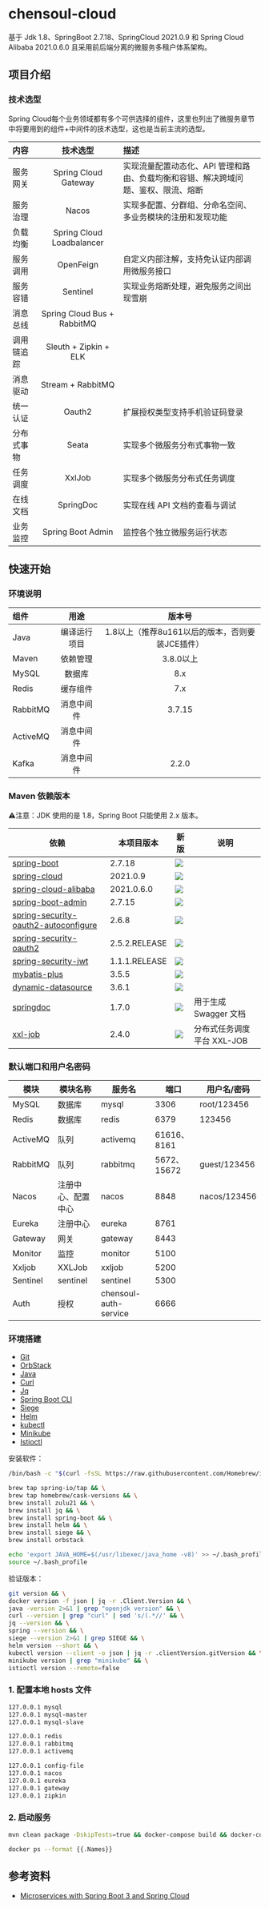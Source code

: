 # chensoul-cloud

基于 Jdk 1.8、SpringBoot 2.7.18、SpringCloud 2021.0.9 和 Spring Cloud Alibaba 2021.0.6.0 且采用前后端分离的微服务多租户体系架构。

## 项目介绍

### 技术选型

Spring Cloud每个业务领域都有多个可供选择的组件，这里也列出了微服务章节中将要用到的组件+中间件的技术选型，这也是当前主流的选型。

| 内容    |            技术选型             | 描述                                          |
|:------|:---------------------------:|:--------------------------------------------|
| 服务网关  |    Spring Cloud Gateway     | 实现流量配置动态化、API 管理和路由、负载均衡和容错、解决跨域问题、鉴权、限流、熔断 |
| 服务治理  |            Nacos            | 实现多配置、分群组、分命名空间、多业务模块的注册和发现功能               |
| 负载均衡  |  Spring Cloud Loadbalancer  |                                             |
| 服务调用  |          OpenFeign          | 自定义内部注解，支持免认证内部调用微服务接口                      |
| 服务容错  |          Sentinel           | 实现业务熔断处理，避免服务之间出现雪崩                         |
| 消息总线  | Spring Cloud Bus + RabbitMQ |                                             |
| 调用链追踪 |    Sleuth + Zipkin + ELK    |                                             |
| 消息驱动  |      Stream + RabbitMQ      |                                             |
| 统一认证  |           Oauth2            | 扩展授权类型支持手机验证码登录                             |
| 分布式事物 |            Seata            | 实现多个微服务分布式事物一致                              |
| 任务调度  |           XxlJob            | 实现多个微服务分布式任务调度                              |
| 在线文档  |          SpringDoc          | 实现在线 API 文档的查看与调试                           |
| 业务监控  |      Spring Boot Admin      | 监控各个独立微服务运行状态                               |

## 快速开始

### 环境说明

| 组件       |   用途   |              版本号              |
|:---------|:------:|:-----------------------------:|
| Java     | 编译运行项目 | 1.8以上（推荐8u161以后的版本，否则要装JCE插件） |
| Maven    |  依赖管理  |            3.8.0以上            |
| MySQL    |  数据库   |              8.x              |
| Redis    |  缓存组件  |              7.x              |
| RabbitMQ | 消息中间件  |            3.7.15             |
| ActiveMQ | 消息中间件  |                               |
| Kafka    | 消息中间件  |             2.2.0             |

### Maven 依赖版本

⚠️注意：JDK 使用的是 1.8，Spring Boot 只能使用 2.x 版本。

| 依赖                                                                                                   | 本项目版本         | 新版                                                                                                                                                                                                                                                        | 说明                |
|------------------------------------------------------------------------------------------------------|---------------|-----------------------------------------------------------------------------------------------------------------------------------------------------------------------------------------------------------------------------------------------------------|-------------------|
| [spring-boot](https://github.com/spring-projects/spring-boot)                                        | 2.7.18        | <img src="https://img.shields.io/maven-metadata/v?label=&color=blue&versionPrefix=2.&metadataUrl=https://s01.oss.sonatype.org/content/repositories/releases/org/springframework/boot/spring-boot-dependencies/maven-metadata.xml">                        |                   |
| [spring-cloud](https://github.com/spring-cloud)                                                      | 2021.0.9      | <img src="https://img.shields.io/maven-metadata/v?label=&color=blue&versionPrefix=2021&metadataUrl=https://s01.oss.sonatype.org/content/repositories/releases/org/springframework/cloud/spring-cloud-dependencies/maven-metadata.xml">                    |                   |
| [spring-cloud-alibaba](https://github.com/alibaba/spring-cloud-alibaba)                              | 2021.0.6.0    | <img src="https://img.shields.io/maven-metadata/v?label=&color=blue&versionPrefix=2021.0&metadataUrl=https://oss.sonatype.org/content/repositories/releases/com/alibaba/cloud/spring-cloud-alibaba-dependencies/maven-metadata.xml">                      |                   |
| [spring-boot-admin](https://github.com/codecentric/spring-boot-admin)                                | 2.7.15        | <img src="https://img.shields.io/maven-metadata/v?label=&color=blue&versionPrefix=2.&metadataUrl=https://oss.sonatype.org/content/repositories/releases/de/codecentric/spring-boot-admin-dependencies/maven-metadata.xml">                                |                   |
| [spring-security-oauth2-autoconfigure](https://github.com/spring-attic/spring-security-oauth2-boot/) | 2.6.8         | <img src="https://img.shields.io/maven-metadata/v?label=&color=blue&versionPrefix=2.&metadataUrl=https://oss.sonatype.org/content/repositories/releases/org/springframework/security/oauth/boot/spring-security-oauth2-autoconfigure/maven-metadata.xml"> |                   |
| [spring-security-oauth2](https://github.com/spring-attic/spring-security-oauth)                      | 2.5.2.RELEASE | <img src="https://img.shields.io/maven-metadata/v?label=&color=blue&versionPrefix=2.&metadataUrl=https://repo1.maven.org/maven2/org/springframework/security/oauth/spring-security-oauth2/maven-metadata.xml">                                            |                   |
| [spring-security-jwt](https://github.com/spring-attic/spring-security-oauth)                         | 1.1.1.RELEASE | <img src="https://img.shields.io/maven-metadata/v?label=&color=blue&versionPrefix=1.&metadataUrl=https://s01.oss.sonatype.org/content/repositories/releases/org/springframework/security//spring-security-jwt/maven-metadata.xml">                        |                   |
| [mybatis-plus](https://github.com/baomidou/mybatis-plus)                                             | 3.5.5         | <img src="https://img.shields.io/maven-metadata/v?label=&color=blue&metadataUrl=https://oss.sonatype.org/content/repositories/releases/com/baomidou/mybatis-plus-boot-starter/maven-metadata.xml">                                                        |                   |
| [dynamic-datasource](https://github.com/baomidou/dynamic-datasource)                                 | 3.6.1         | <img src="https://img.shields.io/maven-metadata/v?label=&color=blue&versionPrefix=3.&metadataUrl=https://oss.sonatype.org/content/repositories/releases/com/baomidou/dynamic-datasource-spring-boot-starter/maven-metadata.xml">                          |                   |
| [springdoc](https://github.com/springdoc)                                                            | 1.7.0         | <img src="https://img.shields.io/maven-metadata/v?label=&color=blue&metadataUrl=https://oss.sonatype.org/content/repositories/releases/org/springdoc/springdoc-openapi-ui/maven-metadata.xml">                                                            | 用于生成 Swagger 文档   |
| [xxl-job](https://github.com/xuxueli/xxl-job)                                                        | 2.4.0         | <img src="https://img.shields.io/maven-metadata/v?label=&color=blue&metadataUrl=https://oss.sonatype.org/content/repositories/releases/com/xuxueli/xxl-job/maven-metadata.xml">                                                                           | 分布式任务调度平台 XXL-JOB |

### 默认端口和用户名密码

| 模块       | 模块名称      | 服务名                   | 端口         | 用户名/密码       |
|----------|-----------|-----------------------|------------|--------------|
| MySQL    | 数据库       | mysql                 | 3306       | root/123456  |
| Redis    | 数据库       | redis                 | 6379       | 123456       |
| ActiveMQ | 队列        | activemq              | 61616、8161 |              |
| RabbitMQ | 队列        | rabbitmq              | 5672、15672 | guest/123456 |
| Nacos    | 注册中心、配置中心 | nacos                 | 8848       | nacos/123456 |
| Eureka   | 注册中心      | eureka                | 8761       |              |
| Gateway  | 网关        | gateway               | 8443       |              |
| Monitor  | 监控        | monitor               | 5100       |              |
| Xxljob   | XXLJob    | xxljob                | 5200       |              |
| Sentinel | sentinel  | sentinel              | 5300       |              |
| Auth     | 授权        | chensoul-auth-service | 6666       |              |

### 环境搭建

- [Git](https://git-scm.com/downloads)
- [OrbStack](https://orbstack.dev/)
- [Java](https://www.azul.com/downloads/#zulu)
- [Curl](https://curl.haxx.se/download.html)
- [Jq](https://stedolan.github.io/jq/download/)
- [Spring Boot CLI](https://docs.spring.io/spring-boot/docs/3.0.4/reference/html/getting-started.html#getting-started.installing.cli)
- [Siege](https://github.com/JoeDog/siege#where-is-it)
- [Helm](https://helm.sh/docs/intro/install/)
- [kubectl](https://kubernetes.io/docs/tasks/tools/install-kubectl-macos/)
- [Minikube](https://minikube.sigs.k8s.io/docs/start/)
- [Istioctl](https://istio.io/latest/docs/setup/getting-started/#download)

安装软件：

```bash
/bin/bash -c "$(curl -fsSL https://raw.githubusercontent.com/Homebrew/install/HEAD/install.sh)"

brew tap spring-io/tap && \
brew tap homebrew/cask-versions && \
brew install zulu21 && \
brew install jq && \
brew install spring-boot && \
brew install helm && \
brew install siege && \
brew install orbstack

echo 'export JAVA_HOME=$(/usr/libexec/java_home -v8)' >> ~/.bash_profile
source ~/.bash_profile
```

验证版本：

```bash
git version && \
docker version -f json | jq -r .Client.Version && \
java -version 2>&1 | grep "openjdk version" && \
curl --version | grep "curl" | sed 's/(.*//' && \
jq --version && \
spring --version && \
siege --version 2>&1 | grep SIEGE && \
helm version --short && \
kubectl version --client -o json | jq -r .clientVersion.gitVersion && \
minikube version | grep "minikube" && \
istioctl version --remote=false
```

### 1. 配置本地 hosts 文件

```bash
127.0.0.1 mysql
127.0.0.1 mysql-master
127.0.0.1 mysql-slave

127.0.0.1 redis
127.0.0.1 rabbitmq
127.0.0.1 activemq

127.0.0.1 config-file
127.0.0.1 nacos
127.0.0.1 eureka
127.0.0.1 gateway
127.0.0.1 zipkin
```

### 2. 启动服务

```bash
mvn clean package -DskipTests=true && docker-compose build && docker-compose up -d

docker ps --format {{.Names}}
```

## 参考资料

- [Microservices with Spring Boot 3 and Spring Cloud](https://github.com/PacktPublishing/Microservices-with-Spring-Boot-and-Spring-Cloud-Third-Edition)

